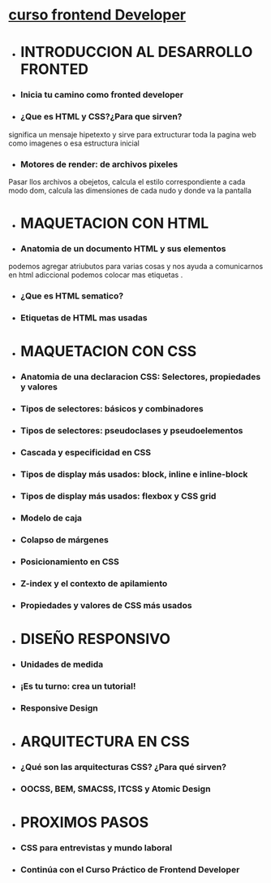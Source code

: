 # [curso frontend Developer](https://platzi.com/clases/2467-frontend-developer/40828-inicia-tu-camino-como-frontend-developer/)


- # INTRODUCCION AL DESARROLLO FRONTED

- ### Inicia tu camino como fronted developer

- ### ¿Que es HTML y CSS?¿Para que sirven?
significa un mensaje hipetexto y sirve para extructurar toda la pagina web como imagenes o esa estructura inicial  
- ### Motores de render: de archivos pixeles
Pasar llos archivos a obejetos, calcula el estilo correspondiente a cada modo dom, calcula las dimensiones de cada nudo y donde va la pantalla 

- # MAQUETACION CON HTML


- ### Anatomia de un documento HTML y sus elementos
podemos agregar atriubutos para varias cosas y nos ayuda a comunicarnos en html adiccional podemos colocar mas etiquetas
.
- ### ¿Que es HTML sematico?

- ### Etiquetas de HTML mas usadas

- # MAQUETACION CON CSS

- ### Anatomia de una declaracion CSS: Selectores, propiedades y valores

- ### Tipos de selectores: básicos y combinadores

- ### Tipos de selectores: pseudoclases y pseudoelementos

- ### Cascada y especificidad en CSS

- ### Tipos de display más usados: block, inline e inline-block

- ### Tipos de display más usados: flexbox y CSS grid

- ### Modelo de caja

- ### Colapso de márgenes

- ### Posicionamiento en CSS

- ### Z-index y el contexto de apilamiento

- ### Propiedades y valores de CSS más usados

- # DISEÑO RESPONSIVO

- ### Unidades de medida

 - ### ¡Es tu turno: crea un tutorial!

- ### Responsive Design

- # ARQUITECTURA EN CSS

- ###  ¿Qué son las arquitecturas CSS? ¿Para qué sirven?

- ### OOCSS, BEM, SMACSS, ITCSS y Atomic Design

- # PROXIMOS PASOS

- ### CSS para entrevistas y mundo laboral

- ### Continúa con el Curso Práctico de Frontend Developer 

